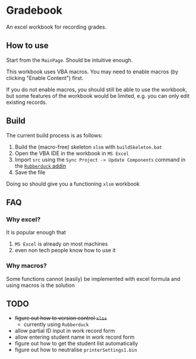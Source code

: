 # Gradebook

An excel workbook for recording grades.

## How to use

Start from the `MainPage`. Should be intuitive enough.

This workbook uses VBA macros. You may need to enable macros (by clicking "Enable Content") first.

If you do not enable macros, you should still be able to use the workbook, but some features of the workbook would be limited, e.g. you can only edit existing records.

## Build

The current build process is as follows:

1. Build the (macro-free) skeleton `xlsm` with `buildSkeleton.bat`
2. Open the VBA IDE in the workbook in `MS Excel`
3. Import `src` using the `Sync Project -> Update Components` command in the [`Rubberduck` addin](https://github.com/rubberduck-vba/Rubberduck) 
4. Save the file

Doing so should give you a functioning `xlsm` workbook

## FAQ

### Why excel?

It is popular enough that

1. `MS Excel` is already on most machines
2. even non tech people know how to use it

### Why macros?

Some functions cannot (easily) be implemented with excel formula and using macros is the solution

## TODO

* ~~figure out how to version control `xlsx`~~
  * currently using `Rubberduck`
* allow partial ID input in work record form
* allow entering student name in work record form
* figure out how to get the student list automatically
* figure out how to neutralise `printerSettings1.bin`

